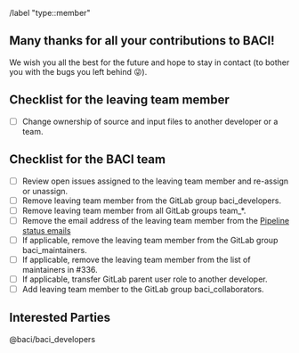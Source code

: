 <!-- Set default label -->
/label "type::member"

<!---
Fill the Title field above with "Farewell FirstName LastName".
-->

<!---
Note that anything between these delimiters is a comment that will not appear in the issue description once created. Click on the Preview tab to see what everything will look like when you submit.
-->

<!---
Assignee: Assign this issue to the leaving developer.
-->

<!---
Labels: Assign the "team" label.
-->

## Many thanks for all your contributions to BACI!

We wish you all the best for the future and hope to stay in contact (to bother you with the bugs you left behind :stuck_out_tongue_winking_eye:).

<!---
Feel free to leave a personal email address if you want to stay reachable.
-->


## Checklist for the leaving team member
<!---
Tick the box as soon as a task is completed (either by inserting an "x" in edit mode or clicking on it in view mode).
-->
- [ ] Change ownership of source and input files to another developer or a team.


## Checklist for the BACI team
<!---
Tick the box as soon as a task is completed (either by inserting an "x" in edit mode or clicking on it in view mode).
-->
- [ ] Review open issues assigned to the leaving team member and re-assign or unassign.
- [ ] Remove leaving team member from the GitLab group baci_developers.
- [ ] Remove leaving team member from all GitLab groups team_*.
- [ ] Remove the email address of the leaving team member from the [Pipeline status emails](https://gitlab.lrz.de/baci/baci/-/settings/integrations/pipelines_email/edit)
- [ ] If applicable, remove the leaving team member from the GitLab group baci_maintainers.
- [ ] If applicable, remove the leaving team member from the list of maintainers in #336.
- [ ] If applicable, transfer GitLab parent user role to another developer.
- [ ] Add leaving team member to the GitLab group baci_collaborators.

## Interested Parties
<!---
If there's anyone particular you think should be notified, feel free to @mention them here.
-->
@baci/baci_developers

